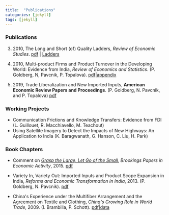 ```yaml
---
title:  "Publications"
categories: [jekyll]
tags: [jekyll]
---
```


### Publications


3. 2010, The Long and Short (of) Quality Ladders, *Review of Economic Studies*. [pdf]({{site.baseurl}}/files/restud_LSQL/lsql.pdf) | [Ladders]({{site.baseurl}}/files/restud_LSQL/ladders_100113.zip)

2. 2010, Multi-product Firms and Product Turnover in the Developing World: Evidence from India, *Review of Economics and Statistics*. (P. Goldberg, N, Pavcnik, P. Topalova). [pdf]({{site.baseurl}}/files/restat_mp/MFPTDW_gkpt.pdf)|[appendix]({{site.baseurl}}/files/restat_mp/MFPTDW_gkpt_appendix.pdf)

1. 2019, Trade Liberalization and New Imported Inputs, **American Economic Review Papers and Proceedings**. (P. Goldberg, N. Pavcnik, and P. Topalova) [pdf]({{site.baseurl}}/files/aerpp_new_imported_inputs/TLNII_gkpt.pdf)

### Working Projects
- Communication Frictions and Knowledge Transfers: Evidence from FDI (L. Guillouet, R. Macchiavello, M. Teachout)
- Using Satellite Imagery to Detect the Impacts of New Highways: An Application to India (K. Baragwanath, G. Hanson, C. Liu, H. Park)


### Book Chapters
- Comment on [*Grasp the Large, Let Go of the Small*](https://www.nber.org/papers/w21006), *Brookings Papers in Economic Activity*, 2015.
[pdf]({{site.baseurl}}/files/comment_hsieh_song/comment_hsieh_song.pdf)

- Variety In, Variety Out: Imported Inputs and Product Scope Expansion in India, *Reforms and Economic Transformation in India*, 2013. (P. Goldberg, N. Pavcnik). 
[pdf]({{site.baseurl}}/files/variety_inout/bookdraft_19.pdf)

- China's Experience under the Multifiber Arrangement and the Agreement on Textile and Clothing, *China's Growing Role in World Trade*, 2009. (I. Brambilla, P. Schott). 
[pdf]({{site.baseurl}}/files/mfa_boook/mfa_china_147.pdf)|[data](https://sompks4.github.io/sub_data.html)


